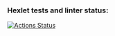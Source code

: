 ### Hexlet tests and linter status:
[![Actions Status](https://github.com/artprograms/php-project-45/actions/workflows/hexlet-check.yml/badge.svg)](https://github.com/artprograms/php-project-45/actions)
